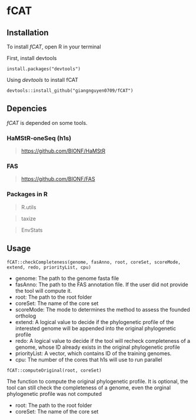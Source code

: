 # fCAT

## Installation

To install *fCAT*, open R in your terminal

First, install devtools

`install.packages("devtools")`

Using *devtools* to install fCAT

`devtools::install_github("giangnguyen0709/fCAT")`

## Depencies

*fCAT* is depended on some tools.

### HaMStR-oneSeq (h1s)

> https://github.com/BIONF/HaMStR

### FAS

> https://github.com/BIONF/FAS

### Packages in R
> R.utils

> taxize

> EnvStats

## Usage

`fCAT::checkCompleteness(genome, fasAnno, root, coreSet, scoreMode, extend, redo, priorityList, cpu)`
* genome: The path to the genome fasta file
* fasAnno: The path to the FAS annotation file. If the user did not provide the tool will compute it.
* root: The path to the root folder
* coreSet: The name of the core set
* scoreMode: The mode to determines the method to assess the founded ortholog
* extend: A logical value to decide if the phylogenetic profile of the interested genome will be appended into the original phylogenetic profile
* redo: A logical value to decide if the tool will recheck completeness of a genome, whose ID already exists in the original phylogenetic profile
* priorityList: A vector, which contains ID of the training genomes.
* cpu: The number of the cores that h1s will use to run parallel

`fCAT::computeOriginal(root, coreSet)`

The function to compute the original phylogenetic profile. It is optional, the tool can still check the completeness of a genome, even the orginal phylogenetic profile was not computed

* root: The path to the root folder
* coreSet: The name of the core set

